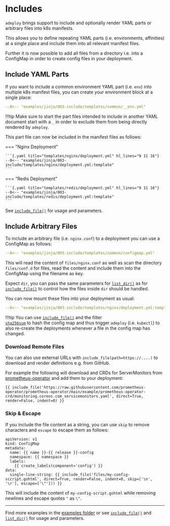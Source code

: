 # Includes

<!-- --8<-- [start:summary] -->
`adeploy` brings support to include and optionally render YAML parts or arbitrary files into k8s manifests. 

This allows you to define repeating YAML parts (i.e. environments, affinities) at a single place and include them into
all relevant manifest files. 

Further it is now possible to add all files from a directory i.e. into a ConfigMap in order to create config files in 
your deployment.
<!-- --8<-- [end:summary] -->

## Include YAML Parts
<!-- md:provider Jinja -->

If you want to include a common environment YAML part (i.e. `env`) into multiple k8s manifest files, you can create your
environment block at a single place:

```{.yaml title="templates/common/__env.yml"}
--8<-- "examples/jinja/003-include/templates/common/__env.yml"
```

!!!tip
    Make sure to start the part files intended to include in another YAML document start with a `_` in order to exclude
    them from being directly rendered by `adeploy`.

This part file can now be included in the manifest files as follows:

=== "Nginx Deployment"

    ```{.yaml title="templates/nginx/deployment.yml" hl_lines="9 11 16"}
    --8<-- "examples/jinja/003-include/templates/nginx/deployment.yml:template"
    ```
=== "Redis Deployment"

    ```{.yaml title="templates/redis/deployment.yml" hl_lines="9 11 16"}
    --8<-- "examples/jinja/003-include/templates/redis/deployment.yml:template"
    ```

See [`include_file()`](functions.md#adeploy.common.jinja.globals.Handler.include_file) for usage and parameters.

## Include Arbitrary Files
<!-- md:provider Jinja -->

To include an arbitrary file (i.e. `nginx.conf`) to a deployment you can use a ConfigMap as follows:

<!-- --8<-- [start:example] -->
```{.yaml title="templates/common/configmap.yml" hl_lines="11 12-14"}
--8<-- "examples/jinja/003-include/templates/common/configmap.yml"
```
This will read the content of `files/nginx.conf` as well as scan the directory `files/conf.d` for files, read the 
content and include them into the ConfigMap using the filename as key.
<!-- --8<-- [end:example] -->

Expect `dir`, you can pass the same parameters for [`list_dir()`](functions.md#adeploy.common.jinja.globals.Handler.list_dir) 
as for [`include_file()`](functions.md#adeploy.common.jinja.globals.Handler.include_file) to control how the files 
inside `dir` should be handled.

You can now mount these files into your deployment as usual:

```{.yaml title="template/nginx/deployment.yml" hl_lines="7-9 18-21 23-25"}
--8<-- "examples/jinja/003-include/templates/nginx/deployment.yml:template"
```

!!!tip
    You can use [`include_file()`](functions.md#adeploy.common.jinja.globals.Handler.include_file) and the filter  
    [`sha256sum`](filters.md#adeploy.common.jinja.filters.Handler.include_file) to hash the config map and thus trigger 
    `adeploy` (i.e. `kubectl`) to also re-create the deployments whenever a file in the config map has changed.

### Download Remote Files

You can also use external URLs with `include_file(path=https://....)` to download and render definitions e.g. from GitHub.

For example the following will download and CRDs for ServerMonitors from [prometheus-operator](https://raw.githubusercontent.com/prometheus-operator/prometheus-operator/main/example/prometheus-operator-crd/monitoring.coreos.com_servicemonitors.yaml) 
and add them to your deployment: 

```{.jinja title="templates/crds.yml"}
{{ include_file('https://raw.githubusercontent.com/prometheus-operator/prometheus-operator/main/example/prometheus-operator-crd/monitoring.coreos.com_servicemonitors.yaml', direct=True, render=False, indent=0) }}
```

### Skip & Escape

If you include the file content as a string, you can use `skip` to remove characters and `escape` to escape them as follows:

```{.jinja title="templates/configmap.yml" hl_lines="9"}
apiVersion: v1
kind: ConfigMap
metadata:
  name: {{ name }}-{{ release }}-config
  namespace: {{ namespace }}
  labels:
    {{ create_labels(component='config') }}
data:
  single-line-string: {{ include_file('files/my-config-sccript.gohtml', direct=True, render=False, indent=0, skip=['\n', '\r'], escape=['\"'])) }}
```

This will include the content of `my-config-script.gohtml` while removing newlines and escape quotes `"` as `\"`.

---

Find more examples in the [examples folder](https://github.com/awesome-it/adeploy/tree/master/examples/jinja/003-inclnude) 
or see [`include_file()`](functions.md#adpeloy.common.jinja.globals.Handler.include_file) and 
[`list_dir()`](functions.md#adpeloy.common.jinja.globals.Handler.list_dir) for usage and parameters.